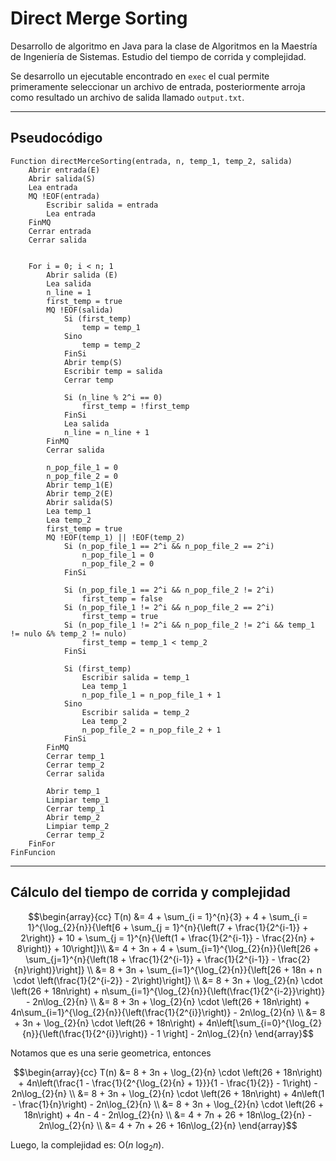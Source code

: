 # Direct Merge Sorting

Desarrollo de algoritmo en Java para la clase de Algoritmos en la Maestría de Ingeniería de Sistemas.
Estudio del tiempo de corrida y complejidad.

Se desarrollo un ejecutable encontrado en `exec` el cual permite primeramente seleccionar un archivo de entrada, posteriormente arroja como resultado un archivo de salida llamado `output.txt`.

_ _ _

## Pseudocódigo

```
Function directMerceSorting(entrada, n, temp_1, temp_2, salida) 
    Abrir entrada(E)
	Abrir salida(S)
	Lea entrada
	MQ !EOF(entrada)
		Escribir salida = entrada
		Lea entrada
	FinMQ
	Cerrar entrada
	Cerrar salida


	For i = 0; i < n; 1
		Abrir salida (E)
		Lea salida
		n_line = 1
		first_temp = true
		MQ !EOF(salida)
			Si (first_temp)
				temp = temp_1
			Sino
				temp = temp_2
			FinSi
			Abrir temp(S)
			Escribir temp = salida
            Cerrar temp
			
			Si (n_line % 2^i == 0)
				first_temp = !first_temp
			FinSi
			Lea salida
			n_line = n_line + 1
		FinMQ
        Cerrar salida

		n_pop_file_1 = 0
		n_pop_file_2 = 0
		Abrir temp_1(E)
		Abrir temp_2(E)
		Abrir salida(S)
		Lea temp_1
		Lea temp_2
        first_temp = true
        MQ !EOF(temp_1) || !EOF(temp_2)
            Si (n_pop_file_1 == 2^i && n_pop_file_2 == 2^i)
                n_pop_file_1 = 0
                n_pop_file_2 = 0
            FinSi

			Si (n_pop_file_1 == 2^i && n_pop_file_2 != 2^i)
				first_temp = false
			Si (n_pop_file_1 != 2^i && n_pop_file_2 == 2^i)
				first_temp = true
			Si (n_pop_file_1 != 2^i && n_pop_file_2 != 2^i && temp_1 != nulo &% temp_2 != nulo)
				first_temp = temp_1 < temp_2
			FinSi

            Si (first_temp)
                Escribir salida = temp_1
                Lea temp_1
                n_pop_file_1 = n_pop_file_1 + 1
            Sino
                Escribir salida = temp_2
                Lea temp_2
                n_pop_file_2 = n_pop_file_2 + 1
            FinSi
        FinMQ
        Cerrar temp_1
        Cerrar temp_2
        Cerrar salida

        Abrir temp_1
        Limpiar temp_1
        Cerrar temp_1
        Abrir temp_2
        Limpiar temp_2
        Cerrar temp_2
	FinFor
FinFuncion
```

_ _ _


## Cálculo del tiempo de corrida y complejidad


$$\begin{array}{cc}
T(n) &= 4 + \sum_{i = 1}^{n}{3} + 4 + \sum_{i = 1}^{\log_{2}{n}}{\left[6 + \sum_{j = 1}^{n}{\left(7 + \frac{1}{2^{i-1}} + 2\right)} + 10 + \sum_{j = 1}^{n}{\left(1 + \frac{1}{2^{i-1}} - \frac{2}{n} + 8\right)} + 10\right]}\\
  &= 4 + 3n + 4 + \sum_{i=1}^{\log_{2}{n}}{\left[26 + \sum_{j=1}^{n}{\left(18 + \frac{1}{2^{i-1}} + \frac{1}{2^{i-1}} - \frac{2}{n}\right)}\right]} \\
  &= 8 + 3n + \sum_{i=1}^{\log_{2}{n}}{\left[26 + 18n + n \cdot \left(\frac{1}{2^{i-2}} - 2\right)\right]} \\
  &= 8 + 3n + \log_{2}{n} \cdot \left(26 + 18n\right) + n\sum_{i=1}^{\log_{2}{n}}{\left(\frac{1}{2^{i-2}}\right)} - 2n\log_{2}{n} \\
  &= 8 + 3n + \log_{2}{n} \cdot \left(26 + 18n\right) + 4n\sum_{i=1}^{\log_{2}{n}}{\left(\frac{1}{2^{i}}\right)} - 2n\log_{2}{n} \\
  &= 8 + 3n + \log_{2}{n} \cdot \left(26 + 18n\right) + 4n\left[\sum_{i=0}^{\log_{2}{n}}{\left(\frac{1}{2^{i}}\right)} - 1 \right] - 2n\log_{2}{n}
\end{array}$$

Notamos que es una serie geometrica, entonces

$$\begin{array}{cc}
T(n) &= 8 + 3n + \log_{2}{n} \cdot \left(26 + 18n\right) + 4n\left(\frac{1 - \frac{1}{2^{\log_{2}{n} + 1}}}{1 - \frac{1}{2}} - 1\right) - 2n\log_{2}{n} \\
  &= 8 + 3n + \log_{2}{n} \cdot \left(26 + 18n\right) + 4n\left(1 - \frac{1}{n}\right) - 2n\log_{2}{n} \\
  &= 8 + 3n + \log_{2}{n} \cdot \left(26 + 18n\right) + 4n - 4 - 2n\log_{2}{n} \\
  &= 4 + 7n + 26 + 18n\log_{2}{n} - 2n\log_{2}{n} \\
  &= 4 + 7n + 26 + 16n\log_{2}{n}
\end{array}$$

Luego, la complejidad es: $\text{O}(n \ \log_{2}{n})$.
